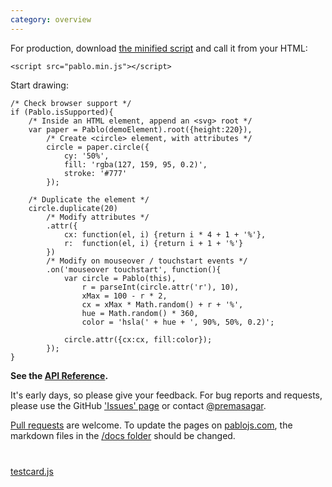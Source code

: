 ```yaml
---
category: overview
---
```


For production, download <a href="https://github.com/downloads/dharmafly/pablo/pablo.min.js" target="_blank">the minified script</a> and call it from your HTML:

    <script src="pablo.min.js"></script>

Start drawing:

    /* Check browser support */
    if (Pablo.isSupported){
        /* Inside an HTML element, append an <svg> root */
        var paper = Pablo(demoElement).root({height:220}),
            /* Create <circle> element, with attributes */
            circle = paper.circle({
                cy: '50%',
                fill: 'rgba(127, 159, 95, 0.2)',
                stroke: '#777'
            });

        /* Duplicate the element */
        circle.duplicate(20)
            /* Modify attributes */
            .attr({
                cx: function(el, i) {return i * 4 + 1 + '%'},
                r:  function(el, i) {return i + 1 + '%'}
            })
            /* Modify on mouseover / touchstart events */
            .on('mouseover touchstart', function(){
                var circle = Pablo(this),
                    r = parseInt(circle.attr('r'), 10),
                    xMax = 100 - r * 2,
                    cx = xMax * Math.random() + r + '%',
                    hue = Math.random() * 360,
                    color = 'hsla(' + hue + ', 90%, 50%, 0.2)';

                circle.attr({cx:cx, fill:color});
            });
    }


**See the [API Reference][reference].**

It's early days, so please give your feedback. For bug reports and requests, please use the GitHub ['Issues' page][issues] or contact [@premasagar][prem-twitter].

[Pull requests][pull-requests] are welcome. To update the pages on [pablojs.com][pablo-site], the markdown files in the [/docs folder][docs-folder] should be changed.


<!-- Testcard demo -->
<div id="testcard" style="margin-top:40px">
    <script>
        // Load testcard script on DOM ready
        if (document.addEventListener){
            document.addEventListener('DOMContentLoaded', function(){
                var script = document.createElement('script');
                document.body.appendChild(script);
                script.src = 'https://raw.github.com/dharmafly/pablo/master/examples/testcard/testcard.js';
            }, false);
        }
    </script>
</div>

[testcard.js][testcard.js]


[pablo-site]: http://pablojs.com
[reference]: http://pablojs.com/reference/
[issues]: https://github.com/dharmafly/pablo/issues
[changelog]: http://pablojs.com/details/#changelog
[prem-twitter]: https://twitter.com/premasagar
[docs-folder]: https://github.com/dharmafly/pablo/tree/master/docs
[pull-requests]: https://help.github.com/articles/using-pull-requests
[testcard.js]: https://github.com/dharmafly/pablo/blob/master/examples/testcard/testcard.js
